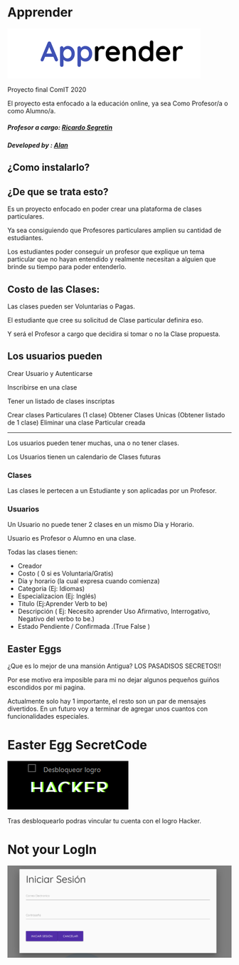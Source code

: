 # Apprender
![apprender title](/backend/public/images/apprender.png)


Proyecto final ComIT 2020

El proyecto esta enfocado a la educación online, ya sea Como Profesor/a o como Alumno/a.

##### Profesor a cargo: [Ricardo Segretin ](https://github.com/rsegretin "Ricardo Segretin")
##### Developed by : [Alan ](https://github.com/AlanGaia "Alan Gaia")


## ¿Como instalarlo? 




## ¿De que se trata esto?

Es un proyecto enfocado en poder crear una plataforma de clases particulares.

Ya sea consiguiendo que Profesores particulares amplien su cantidad de estudiantes.

Los estudiantes poder conseguir un profesor que explique un tema particular que no hayan entendido y realmente necesitan a alguien que brinde su tiempo para poder entenderlo.

## Costo de las Clases:

Las clases pueden ser Voluntarias o Pagas.

El estudiante que cree su solicitud de Clase particular definira eso.

Y será el Profesor a cargo que decidira si tomar o no la Clase propuesta.


## Los usuarios pueden

Crear Usuario y Autenticarse

Inscribirse en una clase

Tener un listado de clases inscriptas 

Crear clases Particulares (1 clase)
Obtener Clases Unicas (Obtener listado de 1 clase) 
Eliminar una clase Particular creada

---------

Los usuarios pueden tener muchas, una o no tener clases.

Los Usuarios tienen un calendario de Clases futuras



### Clases

Las clases le pertecen a un Estudiante y son aplicadas por un Profesor.


### Usuarios

Un Usuario no puede tener 2 clases en un mismo Dia y Horario.

Usuario es Profesor o Alumno en una clase.



Todas las clases tienen:

- Creador
- Costo ( 0 si es Voluntaria/Gratis)
- Dia y horario (la cual expresa cuando comienza)
- Categoria (Ej: Idiomas)
- Especializacion (Ej: Inglés)
- Titulo (Ej:Aprender Verb to be)
- Descripción (
  Ej: Necesito aprender
  Uso Afirmativo, Interrogativo, Negativo del verbo to be.)
- Estado Pendiente / Confirmada .(True False )


## Easter Eggs

¿Que es lo mejor de una mansión Antigua? LOS PASADISOS SECRETOS!!

Por ese motivo era imposible para mi no dejar algunos pequeños guiños escondidos por mi pagina.

Actualmente solo hay 1 importante, el resto son un par de mensajes divertidos.
En un futuro voy a terminar de agregar unos cuantos con funcionalidades especiales.

# Easter Egg SecretCode
![hacker](/backend/public/images/hacker.png)

Tras desbloquearlo podras vincular tu cuenta con el logro Hacker.


# Not your LogIn
![loginForm](/backend/public/images/login.png)



